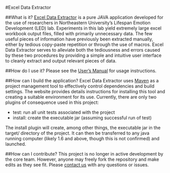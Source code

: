 #Excel Data Extractor

##What is it?
[Excel Data Extractor](https://github.com/iredpath/Excel-Data-Extractor) is a pure JAVA application developed for the use of researchers in Northeastern University’s Lifespan Emotion Development (LED) lab.  Experiments in this lab yield extremely large excel workbook output files, filled with primarily unnecessary data.  The few useful pieces of information have previously been extracted manually, either by tedious copy-paste repetition or through the use of macros.  Excel Data Extractor serves to alleviate both the tediousness and errors caused by these two procedures by providing a simple and intuitive user interface to cleanly extract and output relevant pieces of data.

##How do I use it?
Please see the [User’s Manual](/guide/Users-Manual.pdf) for usage instructions.

##How can I build the application?
Excel Data Extractor uses [Maven](https://maven.apache.org/) as a project management tool to effectively control dependencies and build settings.  The website provides details instructions for installing this tool and creating a suitable environment for its use.  Currently, there are only two plugins of consequence used in this project:

* test: run all unit tests associated with the project
* install: create the executable jar (assuming successful run of test)

The install plugin will create, among other things, the executable jar in the target/ directory of the project.  It can then be transferred to any java running computer (likely 1.6 and above, though this is not confirmed) and launched.

##How can I contribute?
This project is no longer in active development by the core team.  However, anyone may freely fork the repository and make edits as they see fit.  Please [contact us](<iredpath@hotmail.com>) with any questions or issues.
